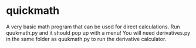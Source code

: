 # quickmath
A very basic math program that can be used for direct calculations.
Run quukmath.py and it should pop up with a menu!
You will need derivatives.py in the same folder as quukmath.py to run the derivative calculator.

